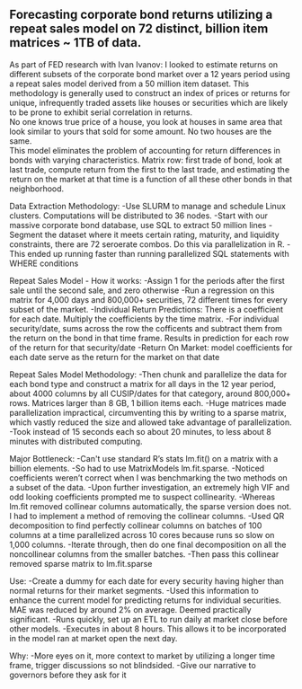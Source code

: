 ## Forecasting corporate bond returns utilizing a repeat sales model on 72 distinct, billion item matrices ~ 1TB of data.
As part of FED research with Ivan Ivanov: I looked to estimate returns on different subsets of the corporate bond market over a 12 years period using a repeat sales model derived from a 50 million item dataset. 
This methodology is generally used to construct an index of prices or returns for unique, infrequently traded assets like houses or securities which are likely to be prone to exhibit serial correlation in returns.  
No one knows true price of a house, you look at houses in same area that look similar to yours that sold for some amount. No two houses are the same.  
This model eliminates the problem of accounting for return differences in bonds with varying characteristics. 
Matrix row: first trade of bond, look at last trade, compute return from the first to the last trade, and estimating the return on the market at that time is a function of all these other bonds in that neighborhood. 

Data Extraction Methodology:
-Use SLURM to manage and schedule Linux clusters. Computations will be distributed to 36 nodes.
-Start with our massive corporate bond database, use SQL to extract 50 million lines 
-Segment the dataset where it meets certain rating, maturity, and liquidity constraints, there are 72 seroerate combos. Do this via parallelization in R.
-This ended up running faster than running parallelized SQL statements with WHERE conditions 

Repeat Sales Model - How it works:
-Assign 1 for the periods after the first sale until the second sale, and zero otherwise
-Run a regression on this matrix for 4,000 days and 800,000+ securities, 72 different times for every subset of the market.
-Individual Return Predictions: There is a coefficient for each date. Multiply the coefficients by the time matrix. 
-For individual security/date, sums across the row the cofficents and subtract them from the return on the bond in that time frame. Results in prediction for each row of the return for that security/date 
-Return On Market: model coefficients for each date serve as the return for the market on that date

Repeat Sales Model Methodology:
-Then chunk and parallelize the data for each bond type and construct a matrix for all days in the 12 year period, about 4000 columns by all CUSIP/dates for that category, around 800,000+ rows. Matrices larger than 8 GB, 1 billion items each. 
-Huge matrices made parallelization impractical, circumventing this by writing to a sparse matrix, which vastly reduced the size and allowed take advantage of parallelization.
-Took instead of 15 seconds each so about 20 minutes, to less about 8 minutes with distributed computing.

Major Bottleneck:
-Can't use standard R’s stats lm.fit() on a matrix with a billion elements. 
-So had to use MatrixModels lm.fit.sparse.
-Noticed coefficients weren’t correct when I was benchmarking the two methods on a subset of the data.
-Upon further investigation, an extremely high VIF and odd looking coefficients prompted me to suspect collinearity. 
-Whereas lm.fit removed collinear columns automatically, the sparse version does not. I had to implement a method of removing the collinear columns.
-Used QR decomposition to find perfectly collinear columns on batches of 100 columns at a time parallelized across 10 cores because runs so slow on 1,000 columns.
-Iterate through, then do one final decomposition on all the noncollinear columns from the smaller batches. 
-Then pass this collinear removed sparse matrix to lm.fit.sparse

Use:
-Create a dummy for each date for every security having higher than normal returns for their market segments. 
-Used this information to enhance the current model for predicting returns for individual securities. MAE was reduced by around 2% on average. Deemed practically significant.
-Runs quickly, set up an ETL to run daily at market close before other models. 
-Executes in about 8 hours. This allows it to be incorporated in the model ran at market open the next day.

Why:
-More eyes on it, more context to market by utilizing a longer time frame, trigger discussions so not blindsided.
-Give our narrative to governors before they ask for it

